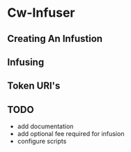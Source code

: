 # Cw-Infuser

## Creating An Infustion 

## Infusing 

## Token URI's

## TODO
- add documentation
- add optional fee required for infusion 
- configure scripts 
